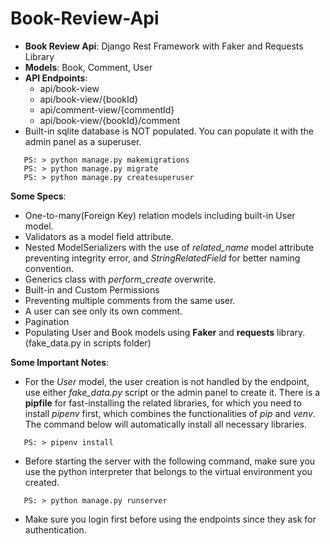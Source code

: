 # Book-Review-Api
* **Book Review Api**: Django Rest Framework with Faker and Requests Library
* **Models**: Book, Comment, User
* **API Endpoints**:
   - api/book-view       
   - api/book-view/{bookId} 
   - api/comment-view/{commentId}
   - api/book-view/{bookId}/comment
* Built-in sqlite database is NOT populated. You can populate it with the admin panel as a superuser.    
```console
   PS: > python manage.py makemigrations  
   PS: > python manage.py migrate  
   PS: > python manage.py createsuperuser
```
**Some Specs**:
* One-to-many(Foreign Key) relation models including built-in User model.
* Validators as a model field attribute.
* Nested ModelSerializers with the use of _related_name_ model attribute preventing integrity error, and 
  _StringRelatedField_ for better naming convention.
* Generics class with _perform_create_ overwrite.
* Built-in and Custom Permissions
* Preventing multiple comments from the same user.
* A user can see only its own comment.
* Pagination
* Populating User and Book models using **Faker** and **requests** library.(fake_data.py in scripts folder)
  
**Some Important Notes**:
* For the _User_ model, the user creation is not handled by the endpoint, use either _fake_data.py_ script or the admin panel to create it.
There is a **pipfile** for fast-installing the related libraries, for which you need to install _pipenv_ first, which combines the functionalities of _pip_ and _venv_. The command below will automatically install all necessary libraries. 
```console
   PS: > pipenv install
```
* Before starting the  server with the following command, make sure you use the python interpreter that belongs to the virtual environment you created.
```console
   PS: > python manage.py runserver
```
*  Make sure you login first before using the endpoints since they ask for authentication.
